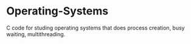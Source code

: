 # Operating-Systems

C code for studing operating systems that does process creation, busy waiting, multithreading.
